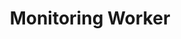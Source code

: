 ---
layout: post_userguide
id_menu: ug_sslmanager
title: Monitoring Worker
categories: [UserGuide,UserGuide_MultiCdn]
---